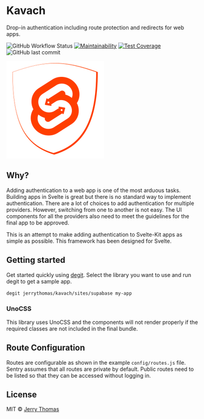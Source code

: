 # Kavach

Drop-in authentication including route protection and redirects for web apps.

![GitHub Workflow Status](https://img.shields.io/github/workflow/status/jerrythomas/kavach/Release)
[![Maintainability](https://api.codeclimate.com/v1/badges/fa032a4f7e29a8c89c7d/maintainability)](https://codeclimate.com/github/jerrythomas/kavach/maintainability)
[![Test Coverage](https://api.codeclimate.com/v1/badges/fa032a4f7e29a8c89c7d/test_coverage)](https://codeclimate.com/github/jerrythomas/kavach/test_coverage)
![GitHub last commit](https://img.shields.io/github/last-commit/jerrythomas/kavach)

![kavach](kavach.svg)

## Why?

Adding authentication to a web app is one of the most arduous tasks. Building apps in Svelte is great but there is no standard way to implement authentication. There are a lot of choices to add authentication for multiple providers. However, switching from one to another is not easy. The UI components for all the providers also need to meet the guidelines for the final app to be approved.

This is an attempt to make adding authentication to Svelte-Kit apps as simple as possible. This framework has been designed for Svelte.

## Getting started

Get started quickly using [degit](https://github.com/Rich-Harris/degit). Select the library you want to use and run degit to get a sample app.

```bash
degit jerrythomas/kavach/sites/supabase my-app
```

### UnoCSS

This library uses UnoCSS and the components will not render properly if the required classes are not included in the final bundle.

## Route Configuration

Routes are configurable as shown in the example `config/routes.js` file. Sentry assumes that all routes are private by default. Public routes need to be listed so that they can be accessed without logging in.

## License

MIT © [Jerry Thomas](https://jerrythomas.name)
